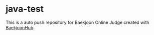# java-test
This is a auto push repository for Baekjoon Online Judge created with [BaekjoonHub](https://github.com/BaekjoonHub/BaekjoonHub).
